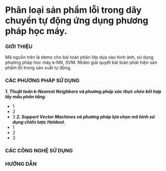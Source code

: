 # Phân loại sản phẩm lỗi trong dây chuyền tự động ứng dụng phương pháp học máy.

### GIỚI THIỆU
Mã nguồn trên là demo cho bài toán phân lớp dựa vào hình ảnh, sử dụng phương pháp học máy k-NN, SVM. Nhằm giải quyết bài toán phát hiện sản phẩm lỗi trong sản xuất tự động.
### CÁC PHƯƠNG PHÁP SỬ DỤNG
***1. Thuật toán k-Nearest Neighbors và phương pháp xác thực chéo kết hợp lấy mẫu phân tầng.***
- 1
- 2
- 3
***2. Support Vector Machines và phương pháp lựa chọn mô hình sử dụng chiến lược Holdout.***
- 1
- 2
- 3
### CÁC CÔNG NGHỆ SỬ DỤNG

### HƯỚNG DẪN

